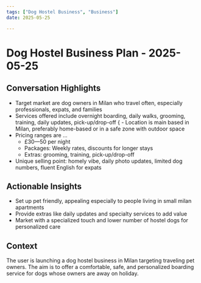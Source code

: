 ```yaml
---
tags: ["Dog Hostel Business", "Business"]
date: 2025-05-25

---
```


# Dog Hostel Business Plan - 2025-05-25

## Conversation Highlights

- Target market are dog owners in Milan who travel often, especially professionals, expats, and families
- Services offered include overnight boarding, daily walks, grooming, training, daily updates, pick-up/drop-off
{ - Location is main based in Milan, preferably home-based or in a safe zone with outdoor space
- Pricing ranges are ...
   - £30—50 per night
   - Packages: Weekly rates, discounts for longer stays
   - Extras: grooming, training, pick-up/drop-off
- Unique selling point: homely vibe, daily photo updates, limited dog numbers, fluent English for expats

## Actionable Insights

- Set up pet friendly, appealing especially to people living in small milan apartments
- Provide extras like daily updates and specialty services to add value
- Market with a specialized touch and lower number of hostel dogs for personalized care

## Context

The user is launching a dog hostel business in Milan targeting traveling pet owners. The aim is to offer a comfortable, safe, and personalized boarding service for dogs whose owners are away on holiday.